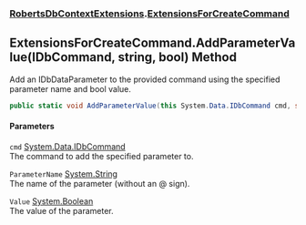 ### [RobertsDbContextExtensions](RobertsDbContextExtensions 'RobertsDbContextExtensions').[ExtensionsForCreateCommand](ExtensionsForCreateCommand 'RobertsDbContextExtensions.ExtensionsForCreateCommand')
## ExtensionsForCreateCommand.AddParameterValue(IDbCommand, string, bool) Method
Add an IDbDataParameter to the provided command using the specified
parameter name and bool value.
```csharp
public static void AddParameterValue(this System.Data.IDbCommand cmd, string ParameterName, bool Value);
```
#### Parameters
<a name='RobertsDbContextExtensions_ExtensionsForCreateCommand_AddParameterValue(System_Data_IDbCommand_string_bool)_cmd'></a>
`cmd` [System.Data.IDbCommand](https://docs.microsoft.com/en-us/dotnet/api/System.Data.IDbCommand 'System.Data.IDbCommand')  
The command to add the specified parameter to.
  
<a name='RobertsDbContextExtensions_ExtensionsForCreateCommand_AddParameterValue(System_Data_IDbCommand_string_bool)_ParameterName'></a>
`ParameterName` [System.String](https://docs.microsoft.com/en-us/dotnet/api/System.String 'System.String')  
The name of the parameter (without an @ sign).
  
<a name='RobertsDbContextExtensions_ExtensionsForCreateCommand_AddParameterValue(System_Data_IDbCommand_string_bool)_Value'></a>
`Value` [System.Boolean](https://docs.microsoft.com/en-us/dotnet/api/System.Boolean 'System.Boolean')  
The value of the parameter.
  

